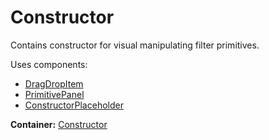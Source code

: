 # Constructor

Contains constructor for visual manipulating filter primitives.

Uses components:

* [DragDropItem](#dragdropitem)
* [PrimitivePanel](#primitivepanel)
* [ConstructorPlaceholder](#constructorplaceholder)

__Container:__ [Constructor](#constructor-1)

